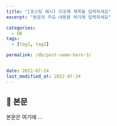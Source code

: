 ```yaml
---
title: "[포스팅 예시] 이곳에 제목을 입력하세요"
excerpt: "본문의 주요 내용을 여기에 입력하세요"

categories:
  - DB
tags:
  - [tag1, tag2]

permalink: /db/post-name-here-3/


date: 2022-07-24
last_modified_at: 2022-07-24
---
```


## 🦥 본문

본문은 여기에 ...
